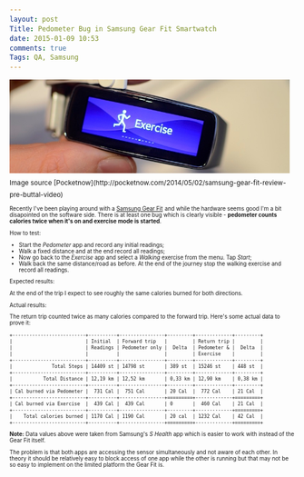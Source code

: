 ```yaml
---
layout: post
Title: Pedometer Bug in Samsung Gear Fit Smartwatch
date: 2015-01-09 10:53
comments: true
Tags: QA, Samsung
---
```


<a style="float:left;display:inline-block;margin-right:10px;" href="http://www.amazon.com/gp/product/B00J4DY8RU/ref=as_li_tl?ie=UTF8&camp=1789&creative=390957&creativeASIN=B00J4DY8RU&linkCode=as2&tag=atodorovorg-20&linkId=RNJGVYUTOOJFGWOU">
<img src="/images/samsung/gear_fit.jpg" />
</a>
<sub>
Image source [Pocketnow](http://pocketnow.com/2014/05/02/samsung-gear-fit-review-pre-buttal-video)
<sub>


Recently I've been playing around with a
<a href="http://www.amazon.com/gp/product/B00J4DY8RU/ref=as_li_tl?ie=UTF8&camp=1789&creative=390957&creativeASIN=B00J4DY8RU&linkCode=as2&tag=atodorovorg-20&linkId=RNJGVYUTOOJFGWOU">Samsung Gear Fit</a><img src="http://ir-na.amazon-adsystem.com/e/ir?t=atodorovorg-20&l=as2&o=1&a=B00J4DY8RU" width="1" height="1" border="0"  style="border:none !important; margin:0px !important;" />
and while the hardware seems good I'm a bit disapointed on the software side.
There is at least one bug which is clearly visible - **pedometer counts calories twice
when it's on and exercise mode is started**.


How to test:

* Start the *Pedometer* app and record any initial readings;
* Walk a fixed distance and at the end record all readings;
* Now go back to the *Exercise* app and select a *Walking*
exercise from the menu. Tap *Start*;
* Walk back the same distance/road as before. At the end of the journey
stop the walking exercise and record all readings.

Expected results:

At the end of the trip I expect to see roughly the same calories burned
for both directions.

Actual results:

The return trip counted twice as many calories compared to the forward trip.
Here's some actual data to prove it:

    +--------------------------+----------+----------------+---------+-------------+---------+
    |                          | Initial  | Forward trip   |         | Return trip |         |
    |                          | Readings | Pedometer only |  Delta  | Pedometer & |  Delta  |
    |                          |          |                |         | Exercise    |         |
    +--------------------------+----------+----------------+---------+-------------+---------+
    |              Total Steps | 14409 st | 14798 st       | 389 st  | 15246 st    | 448 st  |
    +--------------------------+----------+----------------+---------+-------------+---------+
    |           Total Distance | 12,19 km | 12,52 km       | 0,33 km | 12,90 km    | 0,38 km |
    +--------------------------+----------+----------------+---------+-------------+---------+
    | Cal burned via Pedometer |  731 Cal |  751 Cal       | 20 Cal  |  772 Cal    | 21 Cal  |
    +--------------------------+----------+----------------+=========+-------------+=========+
    | Cal burned via Exercise  |  439 Cal |  439 Cal       | 0       |  460 Cal    | 21 Cal  |
    +--------------------------+----------+----------------+---------+-------------+=========+
    |    Total calories burned | 1170 Cal | 1190 Cal       | 20 cal  | 1232 Cal    | 42 Cal  |
    +--------------------------+----------+----------------+=========+-------------+=========+

**Note:** Data values above were taken from Samsung's *S Health* app which is easier to work with
instead of the Gear Fit itself.

The problem is that both apps are accessing the sensor simultaneously and not aware of each other.
In theory it should be relatively easy to block access of one app while the other is running but
that may not be so easy to implement on the limited platform the Gear Fit is.




